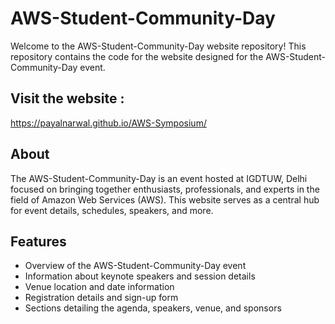 
 # AWS-Student-Community-Day

Welcome to the AWS-Student-Community-Day website repository! This repository contains the code for the website designed for the AWS-Student-Community-Day event.

## Visit the website :
https://payalnarwal.github.io/AWS-Symposium/

## About

The AWS-Student-Community-Day is an event hosted at IGDTUW, Delhi focused on bringing together enthusiasts, professionals, and experts in the field of Amazon Web Services (AWS). This website serves as a central hub for event details, schedules, speakers, and more.

## Features

- Overview of the AWS-Student-Community-Day event
- Information about keynote speakers and session details
- Venue location and date information
- Registration details and sign-up form
- Sections detailing the agenda, speakers, venue, and sponsors



